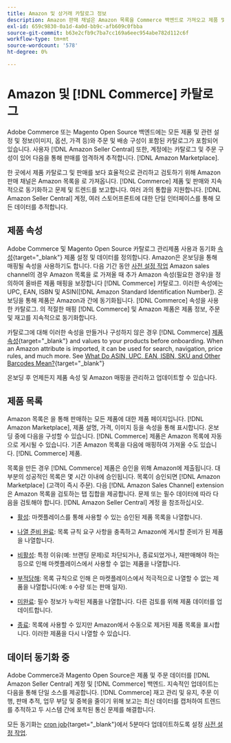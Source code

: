 ```yaml
---
title: Amazon 및 상거래 카탈로그 정보
description: Amazon 판매 채널은 Amazon 목록을 Commerce 백엔드로 가져오고 제품 및 판매와 계속 동기화합니다.
exl-id: 659c9830-0a1d-4a0d-bb9c-afb609c0fbba
source-git-commit: b63e2cfb9c7ba7cc169a6eec954abe782d112c6f
workflow-type: tm+mt
source-wordcount: '578'
ht-degree: 0%

---
```


# Amazon 및 [!DNL Commerce] 카탈로그

Adobe Commerce 또는 Magento Open Source 백엔드에는 모든 제품 및 관련 설정 및 정보(이미지, 옵션, 가격 등)와 주문 및 배송 구성이 포함된 카탈로그가 포함되어 있습니다. 사용자 [!DNL Amazon Seller Central] 또한, 계정에는 카탈로그 및 주문 구성이 있어 다음을 통해 판매를 엄격하게 추적합니다. [!DNL Amazon Marketplace].

한 곳에서 제품 카탈로그 및 판매를 보다 효율적으로 관리하고 검토하기 위해 Amazon 판매 채널은 Amazon 목록을 로 가져옵니다. [!DNL Commerce] 제품 및 판매와 지속적으로 동기화하고 문제 및 트렌드를 보고합니다. 여러 과의 통합을 지원합니다. [!DNL Amazon Seller Central] 계정, 여러 스토어프론트에 대한 단일 인터페이스를 통해 모든 데이터를 추적합니다.

## 제품 속성

Adobe Commerce 및 Magento Open Source 카탈로그 관리제품 사용과 동기화 [속성](https://docs.magento.com/user-guide/catalog/product-attributes.html){target="_blank"} 제품 설정 및 데이터를 정의합니다. Amazon은 온보딩을 통해 매핑될 속성을 사용하기도 합니다. 다음 기간 동안 [사전 설정 작업](./amazon-pre-setup-tasks.md) Amazon sales channel의 경우 Amazon 목록을 로 가져올 때 추가 Amazon 속성(필요한 경우)을 정의하여 올바른 제품 매핑을 보장합니다 [!DNL Commerce] 카탈로그. 이러한 속성에는 UPC, EAN, ISBN 및 ASIN([!DNL Amazon Standard Identification Number]). 온보딩을 통해 제품은 Amazon과 간에 동기화됩니다. [!DNL Commerce] 속성을 사용한 카탈로그. 의 적절한 매핑 [!DNL Commerce] 및 Amazon 제품은 제품 정보, 주문 및 재고를 지속적으로 동기화합니다.

카탈로그에 대해 이러한 속성을 만들거나 구성하지 않은 경우 [!DNL Commerce] [제품 속성](https://docs.magento.com/user-guide/catalog/product-attributes.html){target="_blank"} and values to your products before onboarding. When an Amazon attribute is imported, it can be used for search, navigation, price rules, and much more. See [What Do ASIN, UPC, EAN, ISBN, SKU and Other Barcodes Mean?](https://sellerskills.com/multi-channel-operations/what-asin-upc-ean-isbn-sku-and-other-barcodes-mean/#what-is-isbn-number){target="_blank"}

온보딩 후 언제든지 제품 속성 및 Amazon 매핑을 관리하고 업데이트할 수 있습니다.

## 제품 목록

Amazon 목록은 을 통해 판매하는 모든 제품에 대한 제품 페이지입니다. [!DNL Amazon Marketplace], 제품 설명, 가격, 이미지 등을 속성을 통해 표시합니다. 온보딩 중에 다음을 구성할 수 있습니다. [!DNL Commerce] 제품은 Amazon 목록에 자동으로 게시될 수 있습니다. 기존 Amazon 목록을 다음에 매핑하여 가져올 수도 있습니다. [!DNL Commerce] 제품.

목록을 만든 경우 [!DNL Commerce] 제품은 승인을 위해 Amazon에 제출됩니다. 대부분의 성공적인 목록은 몇 시간 이내에 승인됩니다. 목록이 승인되면 [!DNL Amazon Marketplace] (고객이 즉시 주문). 다음 [!DNL Amazon Sales Channel] extension은 Amazon 목록을 검토하는 탭 집합을 제공합니다. 문제 또는 필수 데이터에 따라 다음을 검토해야 합니다. [!DNL Amazon Seller Central] 계정 을 참조하십시오.

- [활성](./active-listings.md): 마켓플레이스를 통해 사용할 수 있는 승인된 제품 목록을 나열합니다.

- [나열 준비 완료](./ready-to-list.md): 목록 규칙 요구 사항을 충족하고 Amazon에 게시할 준비가 된 제품을 나열합니다.

- [비활성](./inactive-listings.md): 특정 이유(예: 브랜딩 문제)로 차단되거나, 종료되었거나, 재판매해야 하는 등으로 인해 마켓플레이스에서 사용할 수 없는 제품을 나열합니다.

- [부적당해](./ineligible-listings.md): 목록 규칙으로 인해 은 마켓플레이스에서 적극적으로 나열할 수 없는 제품을 나열합니다(예: `0` 수량 또는 판매 일자).

- [미완료](./incomplete-listings.md): 필수 정보가 누락된 제품을 나열합니다. 다른 검토를 위해 제품 데이터를 업데이트합니다.

- [종료](./ended-listings.md): 목록에 사용할 수 있지만 Amazon에서 수동으로 제거된 제품 목록을 표시합니다. 이러한 제품을 다시 나열할 수 있습니다.

## 데이터 동기화 중

Adobe Commerce과 Magento Open Source은 제품 및 주문 데이터를 [!DNL Amazon Seller Central] 계정 및 [!DNL Commerce] 백엔드. 지속적인 업데이트는 다음을 통해 단일 소스를 제공합니다. [!DNL Commerce] 재고 관리 및 유지, 주문 이행, 판매 추적, 업무 부담 및 중복을 줄이기 위해 보고는 최신 데이터를 캡처하여 트렌드를 추적하고 두 시스템 간에 포착된 통신 문제를 해결합니다.

모든 동기화는 [cron job](https://docs.magento.com/user-guide/system/cron.html){target="_blank"}에서 5분마다 업데이트하도록 설정 [사전 설정 작업](./amazon-pre-setup-tasks.md).
